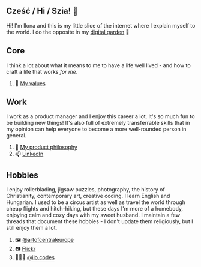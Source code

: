 ## Cześć / Hi / Szia! 👋



Hi! I'm Ilona and this is my little slice of the internet where I explain myself to the world. I do the opposite in my [digital garden](https://ilonaborsos.com/) 🌳

## Core
I think a lot about what it means to me to have a life well lived - and how to craft a life that works _for me_. 
1. 🤔 [My values](https://gist.github.com/borsos-ilo/e867cba3890b6251583a8e99781be17a)

## Work
I work as a product manager and I enjoy this career a lot. It's so much fun to be building new things! It's also full of extremely transferrable skills that in my opinion can help everyone to become a more well-rounded person in general.
1. 🌱 [My product philosophy](https://gist.github.com/borsos-ilo/4ef2e056904ffaea7a0deb689253a51a)
2. 📫 [LinkedIn](https://www.linkedin.com/in/ilonaborsos/)

## Hobbies
I enjoy rollerblading, jigsaw puzzles, photography, the history of Christianity, contemporary art, creative coding. I learn English and Hungarian. I used to be a circus artist as well as travel the world through cheap flights and hitch-hiking, but these days I'm more of a homebody, enjoying calm and cozy days with my sweet husband. 
I maintain a few threads that document these hobbies - I don't update them religiously, but I still enjoy them a lot.
1. 🖼️ [@artofcentraleurope](https://www.instagram.com/artofcentraleurope/)
2. 📷 [Flickr](https://www.flickr.com/photos/199990665@N08/)
3. 👩🏻‍💻 [@ilo.codes](https://www.instagram.com/artofcentraleurope/)
